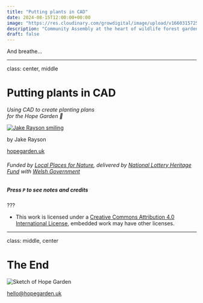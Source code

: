 ```yaml
---
title: "Putting plants in CAD"
date: 2024-08-15T12:00:00+00:00
image: "https://res.cloudinary.com/growdigital/image/upload/v1660315725/undergrove/cad-plan.png"
description: "Community Assembly at the heart of wildlife forest garden 💚"
draft: false
---
```


And breathe…

---

class: center, middle

# Putting plants in CAD

_Using CAD to create planting plans<br>for the Hope Garden 💚_

[![Jake Rayson smiling](https://res.cloudinary.com/growdigital/image/upload/w_100,h_100,c_thumb,g_face,r_max/v1572195912/jake-askance.png)](/)

by Jake Rayson

[hopegarden.uk](https://hopegarden.uk)

###### Funded by [Local Places for Nature](https://www.heritagefund.org.uk/funding/local-places-nature), delivered by [National Lottery Heritage Fund](https://www.heritagefund.org.uk/) with [Welsh Government](https://www.gov.wales/local-places-nature-programme)

##### Press `P` to see notes and credits

???

* This work is licensed under a [Creative Commons Attribution 4.0 International License](http://creativecommons.org/licenses/by/4.0/), embedded work may have other licenses.

---

class: middle, center

# The End

![Sketch of Hope Garden](https://res.cloudinary.com/hopegarden/image/upload/w_640/v1725615616/240820-marianne-sketch.jpg)

<hello@hopegarden.uk>


